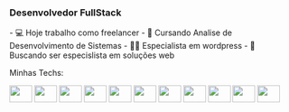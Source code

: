 ### Desenvolvedor FullStack
<p> <p>
- 💻 Hoje trabalho como freelancer 
- 🏫 Cursando Analise de Desenvolvimento de Sistemas
- 👨‍💻 Especialista em wordpress
- 🚀 Buscando ser especislista em soluções web
<p>Minhas Techs:</p>
<div>
<img align="center" height="30" width="40"  src="https://cdn.jsdelivr.net/gh/devicons/devicon/icons/javascript/javascript-original.svg"/>
<img align="center" height="30" width="40"  src="https://cdn.jsdelivr.net/gh/devicons/devicon/icons/html5/html5-original.svg" />    
<img align="center" height="30" width="40" src="https://cdn.jsdelivr.net/gh/devicons/devicon/icons/css3/css3-original.svg" />
<img align="center" height="30" width="40" src="https://cdn.jsdelivr.net/gh/devicons/devicon/icons/nodejs/nodejs-original-wordmark.svg" />
<img align="center" height="30" width="40" src="https://cdn.jsdelivr.net/gh/devicons/devicon/icons/sass/sass-original.svg" />
<img align="center" height="30" width="40" src="https://cdn.jsdelivr.net/gh/devicons/devicon/icons/npm/npm-original-wordmark.svg" />
<img align="center" height="30" width="40" src="https://cdn.jsdelivr.net/gh/devicons/devicon/icons/mongodb/mongodb-original.svg" />  
<img align="center" height="30" width="40" src="https://cdn.jsdelivr.net/gh/devicons/devicon/icons/mysql/mysql-original.svg" />
<img align="center" height="30" width="40" src="https://cdn.jsdelivr.net/gh/devicons/devicon/icons/wordpress/wordpress-plain.svg" />
<img align="center" height="30" width="40" src="https://cdn.jsdelivr.net/gh/devicons/devicon/icons/php/php-original.svg" />  
<img align="center" height="30" width="40" src="https://cdn.jsdelivr.net/gh/devicons/devicon/icons/react/react-original.svg" />

</div>
